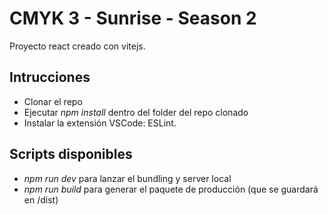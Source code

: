 # CMYK 3 - Sunrise - Season 2

Proyecto react creado con vitejs.

## Intrucciones

- Clonar el repo
- Ejecutar *npm install* dentro del folder del repo clonado
- Instalar la extensión VSCode: ESLint.

## Scripts disponibles
- *npm run dev* para lanzar el bundling y server local
- *npm run build* para generar el paquete de producción (que se guardará en /dist)

